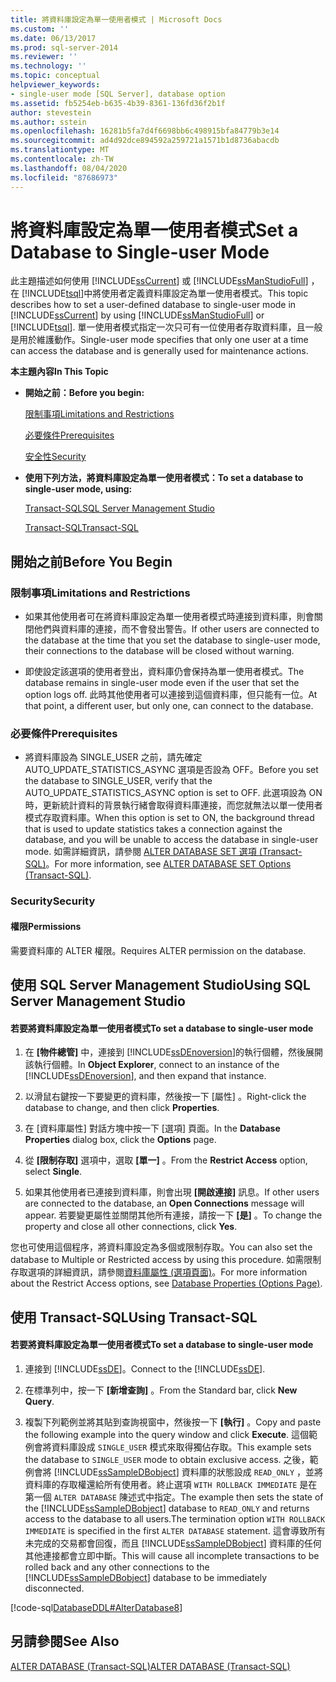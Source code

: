 ```yaml
---
title: 將資料庫設定為單一使用者模式 | Microsoft Docs
ms.custom: ''
ms.date: 06/13/2017
ms.prod: sql-server-2014
ms.reviewer: ''
ms.technology: ''
ms.topic: conceptual
helpviewer_keywords:
- single-user mode [SQL Server], database option
ms.assetid: fb5254eb-b635-4b39-8361-136fd36f2b1f
author: stevestein
ms.author: sstein
ms.openlocfilehash: 16281b5fa7d4f6698bb6c498915bfa84779b3e14
ms.sourcegitcommit: ad4d92dce894592a259721a1571b1d8736abacdb
ms.translationtype: MT
ms.contentlocale: zh-TW
ms.lasthandoff: 08/04/2020
ms.locfileid: "87686973"
---
```

# <a name="set-a-database-to-single-user-mode"></a><span data-ttu-id="ccfbd-102">將資料庫設定為單一使用者模式</span><span class="sxs-lookup"><span data-stu-id="ccfbd-102">Set a Database to Single-user Mode</span></span>
  <span data-ttu-id="ccfbd-103">此主題描述如何使用 [!INCLUDE[ssCurrent](../../includes/sscurrent-md.md)] 或 [!INCLUDE[ssManStudioFull](../../includes/ssmanstudiofull-md.md)] ，在 [!INCLUDE[tsql](../../includes/tsql-md.md)]中將使用者定義資料庫設定為單一使用者模式。</span><span class="sxs-lookup"><span data-stu-id="ccfbd-103">This topic describes how to set a user-defined database to single-user mode in [!INCLUDE[ssCurrent](../../includes/sscurrent-md.md)] by using [!INCLUDE[ssManStudioFull](../../includes/ssmanstudiofull-md.md)] or [!INCLUDE[tsql](../../includes/tsql-md.md)].</span></span> <span data-ttu-id="ccfbd-104">單一使用者模式指定一次只可有一位使用者存取資料庫，且一般是用於維護動作。</span><span class="sxs-lookup"><span data-stu-id="ccfbd-104">Single-user mode specifies that only one user at a time can access the database and is generally used for maintenance actions.</span></span>  
  
 <span data-ttu-id="ccfbd-105">**本主題內容**</span><span class="sxs-lookup"><span data-stu-id="ccfbd-105">**In This Topic**</span></span>  
  
-   <span data-ttu-id="ccfbd-106">**開始之前：**</span><span class="sxs-lookup"><span data-stu-id="ccfbd-106">**Before you begin:**</span></span>  
  
     [<span data-ttu-id="ccfbd-107">限制事項</span><span class="sxs-lookup"><span data-stu-id="ccfbd-107">Limitations and Restrictions</span></span>](#Restrictions)  
  
     [<span data-ttu-id="ccfbd-108">必要條件</span><span class="sxs-lookup"><span data-stu-id="ccfbd-108">Prerequisites</span></span>](#Prerequisites)  
  
     [<span data-ttu-id="ccfbd-109">安全性</span><span class="sxs-lookup"><span data-stu-id="ccfbd-109">Security</span></span>](#Security)  
  
-   <span data-ttu-id="ccfbd-110">**使用下列方法，將資料庫設定為單一使用者模式：**</span><span class="sxs-lookup"><span data-stu-id="ccfbd-110">**To set a database to single-user mode, using:**</span></span>  
  
     [<span data-ttu-id="ccfbd-111">Transact-SQL</span><span class="sxs-lookup"><span data-stu-id="ccfbd-111">SQL Server Management Studio</span></span>](#SSMSProcedure)  
  
     [<span data-ttu-id="ccfbd-112">Transact-SQL</span><span class="sxs-lookup"><span data-stu-id="ccfbd-112">Transact-SQL</span></span>](#TsqlProcedure)  
  
##  <a name="before-you-begin"></a><a name="BeforeYouBegin"></a> <span data-ttu-id="ccfbd-113">開始之前</span><span class="sxs-lookup"><span data-stu-id="ccfbd-113">Before You Begin</span></span>  
  
###  <a name="limitations-and-restrictions"></a><a name="Restrictions"></a> <span data-ttu-id="ccfbd-114">限制事項</span><span class="sxs-lookup"><span data-stu-id="ccfbd-114">Limitations and Restrictions</span></span>  
  
-   <span data-ttu-id="ccfbd-115">如果其他使用者可在將資料庫設定為單一使用者模式時連接到資料庫，則會關閉他們與資料庫的連接，而不會發出警告。</span><span class="sxs-lookup"><span data-stu-id="ccfbd-115">If other users are connected to the database at the time that you set the database to single-user mode, their connections to the database will be closed without warning.</span></span>  
  
-   <span data-ttu-id="ccfbd-116">即使設定該選項的使用者登出，資料庫仍會保持為單一使用者模式。</span><span class="sxs-lookup"><span data-stu-id="ccfbd-116">The database remains in single-user mode even if the user that set the option logs off.</span></span> <span data-ttu-id="ccfbd-117">此時其他使用者可以連接到這個資料庫，但只能有一位。</span><span class="sxs-lookup"><span data-stu-id="ccfbd-117">At that point, a different user, but only one, can connect to the database.</span></span>  
  
###  <a name="prerequisites"></a><a name="Prerequisites"></a> <span data-ttu-id="ccfbd-118">必要條件</span><span class="sxs-lookup"><span data-stu-id="ccfbd-118">Prerequisites</span></span>  
  
-   <span data-ttu-id="ccfbd-119">將資料庫設為 SINGLE_USER 之前，請先確定 AUTO_UPDATE_STATISTICS_ASYNC 選項是否設為 OFF。</span><span class="sxs-lookup"><span data-stu-id="ccfbd-119">Before you set the database to SINGLE_USER, verify that the AUTO_UPDATE_STATISTICS_ASYNC option is set to OFF.</span></span> <span data-ttu-id="ccfbd-120">此選項設為 ON 時，更新統計資料的背景執行緒會取得資料庫連接，而您就無法以單一使用者模式存取資料庫。</span><span class="sxs-lookup"><span data-stu-id="ccfbd-120">When this option is set to ON, the background thread that is used to update statistics takes a connection against the database, and you will be unable to access the database in single-user mode.</span></span> <span data-ttu-id="ccfbd-121">如需詳細資訊，請參閱 [ALTER DATABASE SET 選項 &#40;Transact-SQL&#41;](/sql/t-sql/statements/alter-database-transact-sql-set-options)。</span><span class="sxs-lookup"><span data-stu-id="ccfbd-121">For more information, see [ALTER DATABASE SET Options &#40;Transact-SQL&#41;](/sql/t-sql/statements/alter-database-transact-sql-set-options).</span></span>  
  
###  <a name="security"></a><a name="Security"></a> <span data-ttu-id="ccfbd-122">Security</span><span class="sxs-lookup"><span data-stu-id="ccfbd-122">Security</span></span>  
  
####  <a name="permissions"></a><a name="Permissions"></a> <span data-ttu-id="ccfbd-123">權限</span><span class="sxs-lookup"><span data-stu-id="ccfbd-123">Permissions</span></span>  
 <span data-ttu-id="ccfbd-124">需要資料庫的 ALTER 權限。</span><span class="sxs-lookup"><span data-stu-id="ccfbd-124">Requires ALTER permission on the database.</span></span>  
  
##  <a name="using-sql-server-management-studio"></a><a name="SSMSProcedure"></a> <span data-ttu-id="ccfbd-125">使用 SQL Server Management Studio</span><span class="sxs-lookup"><span data-stu-id="ccfbd-125">Using SQL Server Management Studio</span></span>  
  
#### <a name="to-set-a-database-to-single-user-mode"></a><span data-ttu-id="ccfbd-126">若要將資料庫設定為單一使用者模式</span><span class="sxs-lookup"><span data-stu-id="ccfbd-126">To set a database to single-user mode</span></span>  
  
1.  <span data-ttu-id="ccfbd-127">在 **[物件總管]** 中，連接到 [!INCLUDE[ssDEnoversion](../../includes/ssdenoversion-md.md)]的執行個體，然後展開該執行個體。</span><span class="sxs-lookup"><span data-stu-id="ccfbd-127">In **Object Explorer**, connect to an instance of the [!INCLUDE[ssDEnoversion](../../includes/ssdenoversion-md.md)], and then expand that instance.</span></span>  
  
2.  <span data-ttu-id="ccfbd-128">以滑鼠右鍵按一下要變更的資料庫，然後按一下 [屬性]  。</span><span class="sxs-lookup"><span data-stu-id="ccfbd-128">Right-click the database to change, and then click **Properties**.</span></span>  
  
3.  <span data-ttu-id="ccfbd-129">在 [資料庫屬性]  對話方塊中按一下 [選項]  頁面。</span><span class="sxs-lookup"><span data-stu-id="ccfbd-129">In the **Database Properties** dialog box, click the **Options** page.</span></span>  
  
4.  <span data-ttu-id="ccfbd-130">從 **[限制存取]** 選項中，選取 **[單一]** 。</span><span class="sxs-lookup"><span data-stu-id="ccfbd-130">From the **Restrict Access** option, select **Single**.</span></span>  
  
5.  <span data-ttu-id="ccfbd-131">如果其他使用者已連接到資料庫，則會出現 **[開啟連接]** 訊息。</span><span class="sxs-lookup"><span data-stu-id="ccfbd-131">If other users are connected to the database, an **Open Connections** message will appear.</span></span> <span data-ttu-id="ccfbd-132">若要變更屬性並關閉其他所有連接，請按一下 **[是]** 。</span><span class="sxs-lookup"><span data-stu-id="ccfbd-132">To change the property and close all other connections, click **Yes**.</span></span>  
  
 <span data-ttu-id="ccfbd-133">您也可使用這個程序，將資料庫設定為多個或限制存取。</span><span class="sxs-lookup"><span data-stu-id="ccfbd-133">You can also set the database to Multiple or Restricted access by using this procedure.</span></span> <span data-ttu-id="ccfbd-134">如需限制存取選項的詳細資訊，請參閱[資料庫屬性 &#40;選項頁面&#41;](database-properties-options-page.md)。</span><span class="sxs-lookup"><span data-stu-id="ccfbd-134">For more information about the Restrict Access options, see [Database Properties &#40;Options Page&#41;](database-properties-options-page.md).</span></span>  
  
##  <a name="using-transact-sql"></a><a name="TsqlProcedure"></a> <span data-ttu-id="ccfbd-135">使用 Transact-SQL</span><span class="sxs-lookup"><span data-stu-id="ccfbd-135">Using Transact-SQL</span></span>  
  
#### <a name="to-set-a-database-to-single-user-mode"></a><span data-ttu-id="ccfbd-136">若要將資料庫設定為單一使用者模式</span><span class="sxs-lookup"><span data-stu-id="ccfbd-136">To set a database to single-user mode</span></span>  
  
1.  <span data-ttu-id="ccfbd-137">連接到 [!INCLUDE[ssDE](../../includes/ssde-md.md)]。</span><span class="sxs-lookup"><span data-stu-id="ccfbd-137">Connect to the [!INCLUDE[ssDE](../../includes/ssde-md.md)].</span></span>  
  
2.  <span data-ttu-id="ccfbd-138">在標準列中，按一下 **[新增查詢]** 。</span><span class="sxs-lookup"><span data-stu-id="ccfbd-138">From the Standard bar, click **New Query**.</span></span>  
  
3.  <span data-ttu-id="ccfbd-139">複製下列範例並將其貼到查詢視窗中，然後按一下 **[執行]** 。</span><span class="sxs-lookup"><span data-stu-id="ccfbd-139">Copy and paste the following example into the query window and click **Execute**.</span></span> <span data-ttu-id="ccfbd-140">這個範例會將資料庫設成 `SINGLE_USER` 模式來取得獨佔存取。</span><span class="sxs-lookup"><span data-stu-id="ccfbd-140">This example sets the database to `SINGLE_USER` mode to obtain exclusive access.</span></span> <span data-ttu-id="ccfbd-141">之後，範例會將 [!INCLUDE[ssSampleDBobject](../../../includes/sssampledbobject-md.md)] 資料庫的狀態設成 `READ_ONLY` ，並將資料庫的存取權還給所有使用者。終止選項 `WITH ROLLBACK IMMEDIATE` 是在第一個 `ALTER DATABASE` 陳述式中指定。</span><span class="sxs-lookup"><span data-stu-id="ccfbd-141">The example then sets the state of the [!INCLUDE[ssSampleDBobject](../../../includes/sssampledbobject-md.md)] database to `READ_ONLY` and returns access to the database to all users.The termination option `WITH ROLLBACK IMMEDIATE` is specified in the first `ALTER DATABASE` statement.</span></span> <span data-ttu-id="ccfbd-142">這會導致所有未完成的交易都會回復，而且 [!INCLUDE[ssSampleDBobject](../../../includes/sssampledbobject-md.md)] 資料庫的任何其他連接都會立即中斷。</span><span class="sxs-lookup"><span data-stu-id="ccfbd-142">This will cause all incomplete transactions to be rolled back and any other connections to the [!INCLUDE[ssSampleDBobject](../../../includes/sssampledbobject-md.md)] database to be immediately disconnected.</span></span>  
  
 [!code-sql[DatabaseDDL#AlterDatabase8](../../snippets/tsql/SQL14/tsql/databaseddl/transact-sql/alterdatabase.sql#alterdatabase8)]  
  
## <a name="see-also"></a><span data-ttu-id="ccfbd-143">另請參閱</span><span class="sxs-lookup"><span data-stu-id="ccfbd-143">See Also</span></span>  
 [<span data-ttu-id="ccfbd-144">ALTER DATABASE &#40;Transact-SQL&#41;</span><span class="sxs-lookup"><span data-stu-id="ccfbd-144">ALTER DATABASE &#40;Transact-SQL&#41;</span></span>](/sql/t-sql/statements/alter-database-transact-sql)  
  
  
